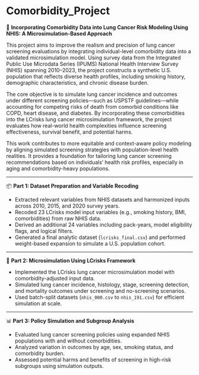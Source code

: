 # Comorbidity_Project

🧠 **Incorporating Comorbidity Data into Lung Cancer Risk Modeling Using NHIS: A Microsimulation-Based Approach**

This project aims to improve the realism and precision of lung cancer screening evaluations by integrating individual-level comorbidity data into a validated microsimulation model. Using survey data from the Integrated Public Use Microdata Series (IPUMS) National Health Interview Survey (NHIS) spanning 2010–2023, the project constructs a synthetic U.S. population that reflects diverse health profiles, including smoking history, demographic characteristics, and chronic disease burden.

The core objective is to simulate lung cancer incidence and outcomes under different screening policies—such as USPSTF guidelines—while accounting for competing risks of death from comorbid conditions like COPD, heart disease, and diabetes. By incorporating these comorbidities into the LCrisks lung cancer microsimulation framework, the project evaluates how real-world health complexities influence screening effectiveness, survival benefit, and potential harms.

This work contributes to more equitable and context-aware policy modeling by aligning simulated screening strategies with population-level health realities. It provides a foundation for tailoring lung cancer screening recommendations based on individuals’ health risk profiles, especially in aging and comorbidity-heavy populations.

---

📦 **Part 1: Dataset Preparation and Variable Recoding**

- Extracted relevant variables from NHIS datasets and harmonized inputs across 2010, 2015, and 2020 survey years.
- Recoded 23 LCrisks model input variables (e.g., smoking history, BMI, comorbidities) from raw NHIS data.
- Derived an additional 24 variables including pack-years, model eligibility flags, and logical filters.
- Generated a final analytic dataset (`lcrisks_final.csv`) and performed weight-based expansion to simulate a U.S. population cohort.

---

🧮 **Part 2: Microsimulation Using LCrisks Framework**

- Implemented the LCrisks lung cancer microsimulation model with comorbidity-adjusted input data.
- Simulated lung cancer incidence, histology, stage, screening detection, and mortality outcomes under screening and no-screening scenarios.
- Used batch-split datasets (`nhis_000.csv` to `nhis_191.csv`) for efficient simulation at scale.

---

📊 **Part 3: Policy Simulation and Subgroup Analysis**

- Evaluated lung cancer screening policies using expanded NHIS populations with and without comorbidities.
- Analyzed variation in outcomes by age, sex, smoking status, and comorbidity burden.
- Assessed potential harms and benefits of screening in high-risk subgroups using simulation outputs.

